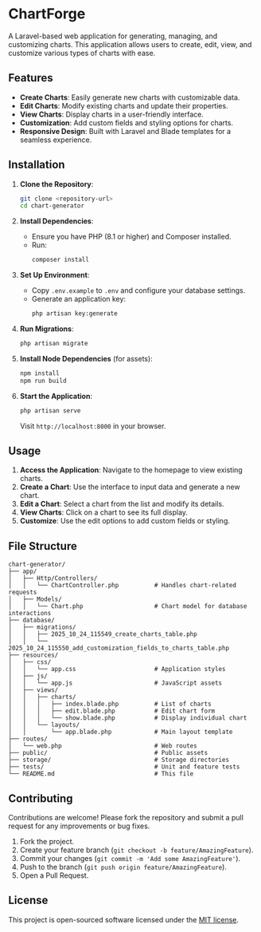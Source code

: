 # ChartForge

A Laravel-based web application for generating, managing, and customizing charts. This application allows users to create, edit, view, and customize various types of charts with ease.

## Features

- **Create Charts**: Easily generate new charts with customizable data.
- **Edit Charts**: Modify existing charts and update their properties.
- **View Charts**: Display charts in a user-friendly interface.
- **Customization**: Add custom fields and styling options for charts.
- **Responsive Design**: Built with Laravel and Blade templates for a seamless experience.

## Installation

1. **Clone the Repository**:
   ```bash
   git clone <repository-url>
   cd chart-generator
   ```

2. **Install Dependencies**:
   - Ensure you have PHP (8.1 or higher) and Composer installed.
   - Run:
     ```bash
     composer install
     ```

3. **Set Up Environment**:
   - Copy `.env.example` to `.env` and configure your database settings.
   - Generate an application key:
     ```bash
     php artisan key:generate
     ```

4. **Run Migrations**:
   ```bash
   php artisan migrate
   ```

5. **Install Node Dependencies** (for assets):
   ```bash
   npm install
   npm run build
   ```

6. **Start the Application**:
   ```bash
   php artisan serve
   ```
   Visit `http://localhost:8000` in your browser.

## Usage

1. **Access the Application**: Navigate to the homepage to view existing charts.
2. **Create a Chart**: Use the interface to input data and generate a new chart.
3. **Edit a Chart**: Select a chart from the list and modify its details.
4. **View Charts**: Click on a chart to see its full display.
5. **Customize**: Use the edit options to add custom fields or styling.

## File Structure

```
chart-generator/
├── app/
│   ├── Http/Controllers/
│   │   └── ChartController.php          # Handles chart-related requests
│   ├── Models/
│   │   └── Chart.php                    # Chart model for database interactions
├── database/
│   ├── migrations/
│   │   ├── 2025_10_24_115549_create_charts_table.php
│   │   └── 2025_10_24_115550_add_customization_fields_to_charts_table.php
├── resources/
│   ├── css/
│   │   └── app.css                      # Application styles
│   ├── js/
│   │   └── app.js                       # JavaScript assets
│   ├── views/
│   │   ├── charts/
│   │   │   ├── index.blade.php          # List of charts
│   │   │   ├── edit.blade.php           # Edit chart form
│   │   │   └── show.blade.php           # Display individual chart
│   │   └── layouts/
│   │       └── app.blade.php            # Main layout template
├── routes/
│   └── web.php                          # Web routes
├── public/                              # Public assets
├── storage/                             # Storage directories
├── tests/                               # Unit and feature tests
└── README.md                            # This file
```

## Contributing

Contributions are welcome! Please fork the repository and submit a pull request for any improvements or bug fixes.

1. Fork the project.
2. Create your feature branch (`git checkout -b feature/AmazingFeature`).
3. Commit your changes (`git commit -m 'Add some AmazingFeature'`).
4. Push to the branch (`git push origin feature/AmazingFeature`).
5. Open a Pull Request.

## License

This project is open-sourced software licensed under the [MIT license](https://opensource.org/licenses/MIT).
